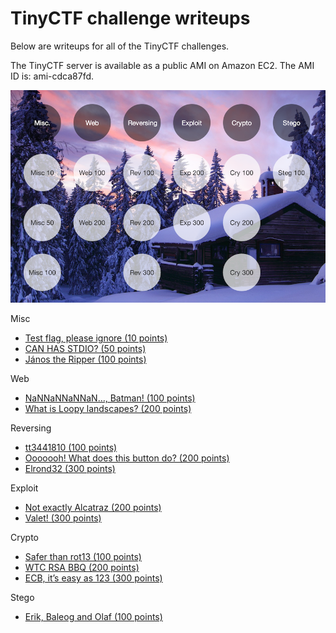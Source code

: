 TinyCTF challenge writeups
==========================

Below are writeups for all of the TinyCTF challenges.

The TinyCTF server is available as a public AMI on Amazon EC2. The AMI
ID is: ami-cdca87fd.

![Challenge board](board.png "CTF challenge board")

Misc

* [Test flag, please ignore (10 points)](test/test.md "Test flag, please ignore (10 points)")
* [CAN HAS STDIO? (50 points)](stdio/stdio.md "CAN HAS STDIO? (50 points)")
* [János the Ripper (100 points)](janos/janos.md "János the Ripper (100 points)")

Web

* [NaNNaNNaNNaN…, Batman! (100 points)](batman/batman.md "NaNNaNNaNNaN…, Batman! (100 points)")
* [What is Loopy landscapes? (200 points)](loopy/loopy.md "What is Loopy landscapes? (200 points)")

Reversing

* [tt3441810 (100 points)](tt3441810/tt3441810.md "tt3441810 (100 points)")
* [Ooooooh! What does this button do? (200 points)](button/button.md "Ooooooh! What does this button do? (200 points)")
* [Elrond32 (300 points)](elrond32/elrond32.md "Elrond32 (300 points)")

Exploit

* [Not exactly Alcatraz (200 points)](alcatraz/alcatraz.md "Not exactly Alcatraz (200 points)")
* [Valet! (300 points)](valet/valet.md "Valet! (300 points)")

Crypto

* [Safer than rot13 (100 points)](rot13/rot13.md "Safer than rot13 (100 points)")
* [WTC RSA BBQ (200 points)](rsa/rsa.md "WTC RSA BBQ (200 points)")
* [ECB, it’s easy as 123 (300 points)](ecb/ecb.md "ECB, it’s easy as 123 (300 points)")

Stego

* [Erik, Baleog and Olaf (100 points)](erik/erik.md "Erik, Baleog and Olaf (100 points)")
